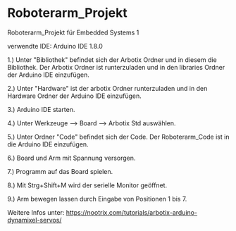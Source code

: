 # Roboterarm_Projekt
Roboterarm_Projekt für Embedded Systems 1

verwendte IDE: Arduino IDE 1.8.0

1.) Unter "Bibliothek" befindet sich der Arbotix Ordner und in diesem die Bibliothek. Der Arbotix Ordner ist runterzuladen und in den libraries Ordner der Arduino IDE einzufügen.

2.) Unter "Hardware" ist der arbotix Ordner runterzuladen und in den Hardware Ordner der Arduino IDE einzufügen.

3.) Arduino IDE starten.

4.) Unter Werkzeuge --> Board --> Arbotix Std auswählen.

5.) Unter Ordner "Code" befindet sich der Code. Der Roboterarm_Code ist in die Arduino IDE einzufügen.

6.) Board und Arm mit Spannung versorgen. 

7.) Programm auf das Board spielen.

8.) Mit Strg+Shift+M wird der serielle Monitor geöffnet.

9.) Arm bewegen lassen durch Eingabe von Positionen 1 bis 7.


Weitere Infos unter:
https://nootrix.com/tutorials/arbotix-arduino-dynamixel-servos/
